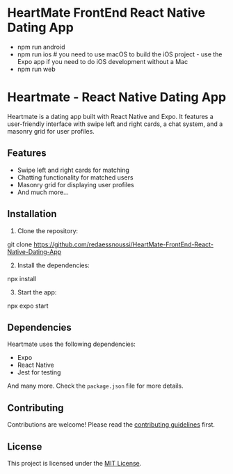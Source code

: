 # HeartMate FrontEnd React Native Dating App

- npm run android
- npm run ios # you need to use macOS to build the iOS project - use the Expo app if you need to do iOS development without a Mac
- npm run web

# Heartmate - React Native Dating App

Heartmate is a dating app built with React Native and Expo. It features a user-friendly interface with swipe left and right cards, a chat system, and a masonry grid for user profiles.

## Features

- Swipe left and right cards for matching
- Chatting functionality for matched users
- Masonry grid for displaying user profiles
- And much more...

## Installation

1. Clone the repository:

git clone https://github.com/redaessnoussi/HeartMate-FrontEnd-React-Native-Dating-App

2. Install the dependencies:

npx install

3. Start the app:

npx expo start

## Dependencies

Heartmate uses the following dependencies:

- Expo
- React Native
- Jest for testing

And many more. Check the `package.json` file for more details.

## Contributing

Contributions are welcome! Please read the [contributing guidelines](CONTRIBUTING.md) first.

## License

This project is licensed under the [MIT License](LICENSE.md).
